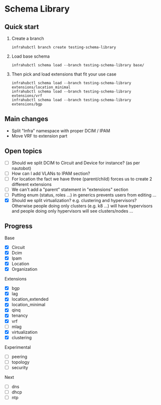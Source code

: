 # Schema Library

## Quick start

1. Create a branch

    ```console
    infrahubctl branch create testing-schema-library
    ```

2. Load base schema

    ```console
    infrahubctl schema load --branch testing-schema-library base/
    ```

3. Then pick and load extensions that fit your use case

    ```console
    infrahubctl schema load --branch testing-schema-library extensions/location_minimal
    infrahubctl schema load --branch testing-schema-library extensions/vrf
    infrahubctl schema load --branch testing-schema-library extensions/bgp
    ```

## Main changes

- Split "Infra" namespace with proper DCIM / IPAM
- Move VRF to extension part

## Open topics

- [ ] Should we split DCIM to Circuit and Device for instance? (as per nautobot)
- [ ] How can I add VLANs to IPAM section?
- [ ] For location the fact we have three (parent/child) forces us to create 2 different extensions
- [ ] We can't add a "parent" statement in "extensions" section
- [ ] Putting enum (status, roles ...) in generics prevents users from editing ...
- [x] Should we split virtualization? e.g. clustering and hypervisors? Otherwise people doing only clusters (e.g. k8 ...) will have hypervisors and people doing only hypervisors will see clusters/nodes ...

## Progress

Base

- [x] Circuit
- [x] Dcim
- [x] Ipam
- [x] Location
- [x] Organization

Extensions

- [x] bgp
- [x] lag
- [x] location_extended
- [x] location_minimal
- [x] qinq
- [x] tenancy
- [x] vrf
- [ ] mlag
- [x] virtualization
- [x] clustering

Experimental

- [ ] peering
- [ ] topology
- [ ] security

Next

- [ ] dns
- [ ] dhcp
- [ ] ntp
